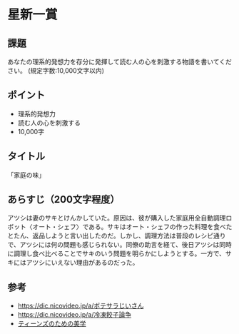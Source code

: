 # 星新一賞

## 課題

あなたの理系的発想力を存分に発揮して読む人の心を刺激する物語を書いてください。 (規定字数:10,000文字以内)

## ポイント

- 理系的発想力
- 読む人の心を刺激する
- 10,000字

## タイトル

「家庭の味」

## あらすじ（200文字程度）

アツシは妻のサキとけんかしていた。原因は、彼が購入した家庭用全自動調理ロボット〈オート・シェフ〉である。サキはオート・シェフの作った料理を食べたとたん、返品しようと言い出したのだ。しかし、調理方法は普段のレシピ通りで、アツシには何の問題も感じられない。同僚の助言を経て、後日アツシは同時に調理し食べ比べることでサキのいう問題を明らかにしようとする。一方で、サキにはアツシにいえない理由があるのだった。

## 参考

- https://dic.nicovideo.jp/a/ポテサラじいさん
- https://dic.nicovideo.jp/a/冷凍餃子論争
- [ティーンズのための美学](https://chez-nous.typepad.jp/tanukinohirune/2020/08/teens.html)
